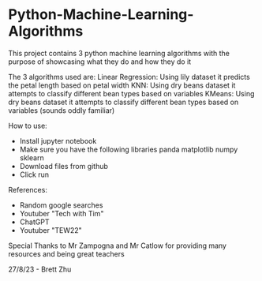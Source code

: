 # Python-Machine-Learning-Algorithms
This project contains 3 python machine learning algorithms with the purpose of showcasing what they do and how they do it

The 3 algorithms used are:
Linear Regression: Using lily dataset it predicts the petal length based on petal width
KNN: Using dry beans dataset it attempts to classify different bean types based on variables
KMeans: Using dry beans dataset it attempts to classify different bean types based on variables (sounds oddly familiar)

How to use:
- Install jupyter notebook
- Make sure you have the following libraries
    panda
    matplotlib
    numpy
    sklearn
- Download files from github
- Click run
    

References:
- Random google searches
- Youtuber "Tech with Tim"
- ChatGPT
- Youtuber "TEW22"

Special Thanks to Mr Zampogna and Mr Catlow for providing many resources and being great teachers

27/8/23 - Brett Zhu
